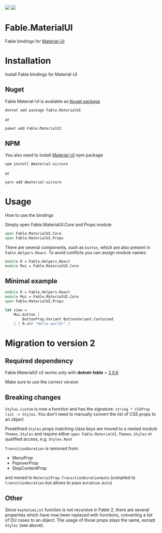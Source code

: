 [![](https://img.shields.io/nuget/v/Fable.MaterialUI.svg)](https://www.nuget.org/packages/Fable.MaterialUI/) [![](https://img.shields.io/travis/com/mvsmal/fable-material-ui.svg)](https://travis-ci.com/mvsmal/fable-material-ui)

# Fable.MaterialUI

Fable bindings for [Material-UI](https://material-ui.com)

# Installation
<p class="description">Install Fable bindings for Material-UI</p>

## Nuget
Fable Material-UI is available as [Nuget package](https://www.nuget.org/packages/Fable.MaterialUI/)
```sh
dotnet add package Fable.MaterialUI
```
or
```sh
paket add Fable.MaterialUI
```

## NPM
You also need to install [Material-UI](https://material-ui.com/getting-started/installation/) npm package
```sh
npm install @material-ui/core
```
or
```sh
yarn add @material-ui/core
```

# Usage
<p class="description">How to use the bindings</p>

Simply open Fable.MaterialUI.Core and Props module
```fsharp
open Fable.MaterialUI.Core
open Fable.MaterialUI.Props
```
There are several components, such as `button`, which are also present in `Fable.Helpers.React`. To avoid conflicts you can assign module names:
```fsharp
module R = Fable.Helpers.React
module Mui = Fable.MaterialUI.Core
```

## Minimal example
```fsharp
module R = Fable.Helpers.React
module Mui = Fable.MaterialUI.Core
open Fable.MaterialUI.Props

let view =
    Mui.button [
        ButtonProp.Variant ButtonVariant.Contained
    ] [ R.str "Hello world!" ]
```

# Migration to version 2

## Required dependency
Fable.MaterialUI v2 works only with **dotnet-fable** > [2.0.6](https://www.nuget.org/packages/dotnet-fable/2.0.6)

Make sure to use the correct version

## Breaking changes

`Styles.Custom` is now a function and has the signature: `string * CSSProp list -> Styles`. You don't need to manually convert the list of CSS props to an object

Predefined `Styles` props matching class keys are moved to a nested module `Themes.Styles` and require either `open Fable.MaterialUI.Themes.Styles` or qualified access, e.g. `Styles.Root`

`TransitionDuration` is removed from:
* MenuProp
* PopoverProp
* StepContentProp

and moved to `MaterialProp.TransitionDurationAuto` (compiled to `transitionDuration` but allows to pass `AutoEnum.Auto`)

## Other
Since `keyValueList` function is not recursive in Fable 2, there are several properties which have now been replaced with functions, converting a list of DU cases to an object. The usage of those props stays the same, except `Styles` (see above).
